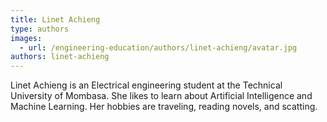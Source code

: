 ```yaml
---
title: Linet Achieng
type: authors
images:
  - url: /engineering-education/authors/linet-achieng/avatar.jpg
authors: linet-achieng
---
```

Linet Achieng is an Electrical engineering student at the Technical University of Mombasa. She likes to learn about Artificial Intelligence and Machine Learning. Her hobbies are traveling, reading novels, and scatting.

